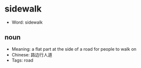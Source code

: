 # sidewalk

- Word: sidewalk

## noun

- Meaning: a flat part at the side of a road for people to walk on
- Chinese: 路边行人道
- Tags: road

